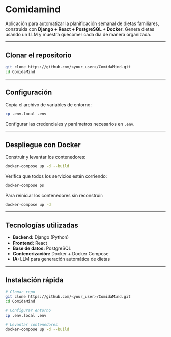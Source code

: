 
# Comidamind

Aplicación para automatizar la planificación semanal de dietas familiares,
construida con **Django + React + PostgreSQL + Docker**.
Genera dietas usando un LLM y muestra quécomer cada día de manera organizada.

---

## Clonar el repositorio

```bash
git clone https://github.com/<your_user>/ComidaMind.git
cd ComidaMind
````

---

## Configuración

Copia el archivo de variables de entorno:

```bash
cp .env.local .env
```

 Configurar las credenciales y parámetros necesarios en `.env`.

---

## Despliegue con Docker

Construir y levantar los contenedores:

```bash
docker-compose up -d --build
```

Verifica que todos los servicios estén corriendo:

```bash
docker-compose ps
```

Para reiniciar los contenedores sin reconstruir:

```bash
docker-compose up -d
```
---

## Tecnologías utilizadas

* **Backend:** Django (Python)
* **Frontend:** React
* **Base de datos:** PostgreSQL
* **Contenerización:** Docker + Docker Compose
* **IA:** LLM para generación automática de dietas

---

## Instalación rápida

```bash
# Clonar repo
git clone https://github.com/<your_user>/ComidaMind.git
cd ComidaMind

# Configurar entorno
cp .env.local .env

# Levantar contenedores
docker-compose up -d --build
```


